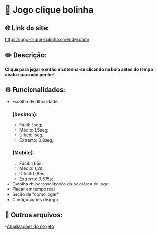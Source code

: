 # 🔴 Jogo clique bolinha

## 🌐 Link do site:
https://jogo-clique-bolinha.onrender.com/

## ✏️ Descrição:
**Clique para jogar e então mantenha-se clicando na bola antes do tempo acabar para não perder!**

## ⚙️ Funcionalidades:
- Escolha de dificuldade 
    ### (Desktop):
    - Fácil: 2seg;
    - Médio: 1,5seg;
    - Difícil: 1seg;
    - Extremo: 0,8seg;     
    ### (Mobile):
    - Fácil: 1,65s;
    - Médio: 1,2s;
    - Difícil: 0,85s;
    - Extremo: 0,575s;
- Escolha de personalização da bola/área de jogo
- Placar em tempo real
- Seção de "como jogar"
- Configurações de jogo

## 📁 Outros arquivos:
-[Atualizações do projeto](CHANGELOG.md)